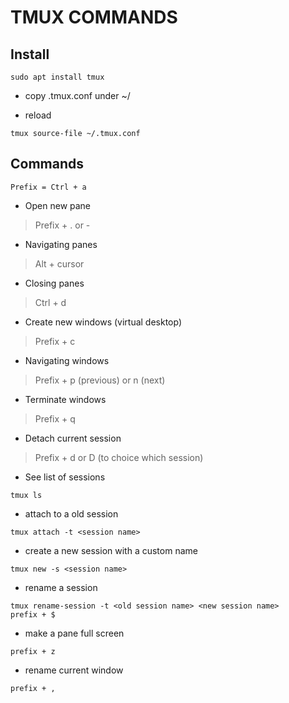 # TMUX COMMANDS

## Install

```
sudo apt install tmux
```

- copy .tmux.conf under ~/

- reload

```
tmux source-file ~/.tmux.conf
```

## Commands

```
Prefix = Ctrl + a
```

- Open new pane
> Prefix + . or -

- Navigating panes
> Alt + cursor

- Closing panes
> Ctrl + d

- Create new windows (virtual desktop)
> Prefix + c

- Navigating windows
> Prefix + p (previous) or n (next)

- Terminate windows
> Prefix + q

- Detach current session
> Prefix + d or D (to choice which session)

- See list of sessions
```
tmux ls
```

- attach to a old session
```
tmux attach -t <session name>
```

- create a new session with a custom 
name
```
tmux new -s <session name>
```

- rename a session
```
tmux rename-session -t <old session name> <new session name>
prefix + $
```

- make a pane full screen
```
prefix + z
```

- rename current window
```
prefix + ,
```
